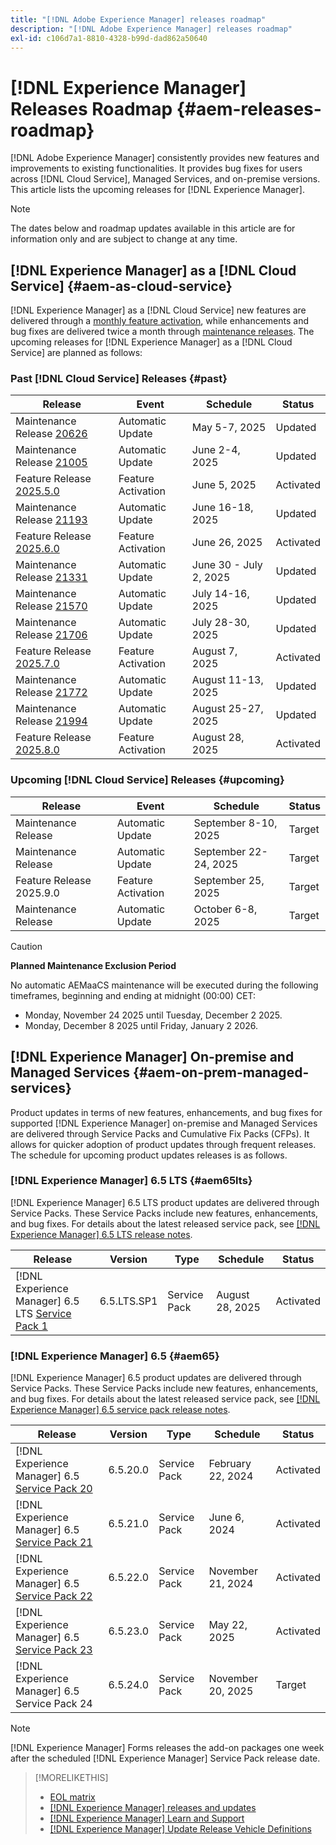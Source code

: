 ```yaml
---
title: "[!DNL Adobe Experience Manager] releases roadmap"
description: "[!DNL Adobe Experience Manager] releases roadmap"
exl-id: c106d7a1-8810-4328-b99d-dad862a50640
---
```


# [!DNL Experience Manager] Releases Roadmap {#aem-releases-roadmap}

[!DNL Adobe Experience Manager] consistently provides new features and improvements to existing functionalities. It provides bug fixes for users across [!DNL Cloud Service], Managed Services, and on-premise versions. This article lists the upcoming releases for [!DNL Experience Manager].

>[!NOTE]
>
>The dates below and roadmap updates available in this article are for information only and are subject to change at any time.

## [!DNL Experience Manager] as a [!DNL Cloud Service] {#aem-as-cloud-service}

[!DNL Experience Manager] as a [!DNL Cloud Service] new features are delivered through a [monthly feature activation](https://experienceleague.adobe.com/en/docs/experience-manager-cloud-service/content/release-notes/release-notes/release-notes-current), while enhancements and bug fixes are delivered twice a month through [maintenance releases](https://experienceleague.adobe.com/en/docs/experience-manager-cloud-service/content/release-notes/maintenance/latest).
The upcoming releases for [!DNL Experience Manager] as a [!DNL Cloud Service] are planned as follows:

### Past [!DNL Cloud Service] Releases {#past}

| Release |Event |Schedule |Status |
|---|---|---|---|
| Maintenance Release [20626](https://experienceleague.adobe.com/en/docs/experience-manager-cloud-service/content/release-notes/maintenance/2025/2025-5-0#20626)|Automatic Update|May 5-7, 2025|Updated|
| Maintenance Release [21005](https://experienceleague.adobe.com/en/docs/experience-manager-cloud-service/content/release-notes/maintenance/2025/2025-5-0#21005)|Automatic Update|June 2-4, 2025|Updated|
| Feature Release [2025.5.0](https://experienceleague.adobe.com/en/docs/experience-manager-cloud-service/content/release-notes/release-notes/2025/release-notes-2025-5-0) |Feature Activation|June 5, 2025 |Activated|
| Maintenance Release [21193](https://experienceleague.adobe.com/en/docs/experience-manager-cloud-service/content/release-notes/maintenance/2025/2025-6-0)|Automatic Update|June 16-18, 2025|Updated|
| Feature Release [2025.6.0](https://experienceleague.adobe.com/en/docs/experience-manager-cloud-service/content/release-notes/release-notes/2025/release-notes-2025-6-0) |Feature Activation|June 26, 2025 |Activated|
| Maintenance Release [21331](https://experienceleague.adobe.com/en/docs/experience-manager-cloud-service/content/release-notes/maintenance/2025/2025-7-0#21331)|Automatic Update|June 30 - July 2, 2025|Updated|
| Maintenance Release [21570](https://experienceleague.adobe.com/en/docs/experience-manager-cloud-service/content/release-notes/maintenance/2025/2025-7-0#21570)|Automatic Update|July 14-16, 2025|Updated|
| Maintenance Release [21706](https://experienceleague.adobe.com/en/docs/experience-manager-cloud-service/content/release-notes/maintenance/2025/2025-7-0#21706)|Automatic Update|July 28-30, 2025|Updated|
| Feature Release [2025.7.0](https://experienceleague.adobe.com/en/docs/experience-manager-cloud-service/content/release-notes/release-notes/2025/release-notes-2025-7-0) |Feature Activation|August 7, 2025 |Activated|
| Maintenance Release [21772](https://experienceleague.adobe.com/en/docs/experience-manager-cloud-service/content/release-notes/maintenance/2025/2025-8-0#21772)|Automatic Update|August 11-13, 2025|Updated|
| Maintenance Release [21994](https://experienceleague.adobe.com/en/docs/experience-manager-cloud-service/content/release-notes/maintenance/latest)|Automatic Update|August 25-27, 2025|Updated|
| Feature Release [2025.8.0](https://experienceleague.adobe.com/en/docs/experience-manager-cloud-service/content/release-notes/release-notes/release-notes-current) |Feature Activation|August 28, 2025 |Activated|

### Upcoming [!DNL Cloud Service] Releases {#upcoming}

| Release |Event |Schedule |Status |
|---|---|---|---|
| Maintenance Release|Automatic Update|September 8-10, 2025|Target|
| Maintenance Release|Automatic Update|September 22-24, 2025|Target|
| Feature Release 2025.9.0 |Feature Activation|September 25, 2025 |Target|
| Maintenance Release|Automatic Update|October 6-8, 2025|Target|

>[!CAUTION]
>
>**Planned Maintenance Exclusion Period**
>
> No automatic AEMaaCS maintenance will be executed during the following timeframes, beginning and ending at midnight (00:00) CET:
>
>* Monday, November 24 2025 until Tuesday, December 2 2025.
>* Monday, December 8 2025 until Friday, January 2 2026.

## [!DNL Experience Manager] On-premise and Managed Services {#aem-on-prem-managed-services}

Product updates in terms of new features, enhancements, and bug fixes for supported [!DNL Experience Manager] on-premise and Managed Services are delivered through Service Packs and Cumulative Fix Packs (CFPs). It allows for quicker adoption of product updates through frequent releases. The schedule for upcoming product updates releases is as follows.

### [!DNL Experience Manager] 6.5 LTS {#aem65lts}

[!DNL Experience Manager] 6.5 LTS product updates are delivered through Service Packs. These Service Packs include new features, enhancements, and bug fixes. For details about the latest released service pack, see [[!DNL Experience Manager] 6.5 LTS release notes](https://experienceleague.adobe.com/en/docs/experience-manager-65-lts/content/release-notes/release-notes).

| Release | Version | Type | Schedule | Status |
|---|---|---|---|---|
| [!DNL Experience Manager] 6.5 LTS [Service Pack 1](https://experienceleague.adobe.com/en/docs/experience-manager-65-lts/content/release-notes/release-notes) | 6.5.LTS.SP1 | Service Pack | August 28, 2025 | Activated |

### [!DNL Experience Manager] 6.5 {#aem65}

[!DNL Experience Manager] 6.5 product updates are delivered through Service Packs. These Service Packs include new features, enhancements, and bug fixes. For details about the latest released service pack, see [[!DNL Experience Manager] 6.5 service pack release notes](https://experienceleague.adobe.com/en/docs/experience-manager-65/content/release-notes/release-notes).

| Release | Version | Type | Schedule | Status |
|---|---|---|---|---|
| [!DNL Experience Manager] 6.5 [Service Pack 20](https://experienceleague.adobe.com/en/docs/experience-manager-65/content/release-notes/service-pack/6-5-20)|6.5.20.0 | Service Pack | February 22, 2024 | Activated |
| [!DNL Experience Manager] 6.5 [Service Pack 21](https://experienceleague.adobe.com/en/docs/experience-manager-65/content/release-notes/service-pack/6-5-21) |6.5.21.0 | Service Pack | June 6, 2024 | Activated |
| [!DNL Experience Manager] 6.5 [Service Pack 22](https://experienceleague.adobe.com/en/docs/experience-manager-65/content/release-notes/service-pack/6-5-22) |6.5.22.0 | Service Pack | November 21, 2024 | Activated |
| [!DNL Experience Manager] 6.5 [Service Pack 23](https://experienceleague.adobe.com/en/docs/experience-manager-65/content/release-notes/release-notes) |6.5.23.0 | Service Pack | May 22, 2025 | Activated |
| [!DNL Experience Manager] 6.5 Service Pack 24 |6.5.24.0 | Service Pack | November 20, 2025 | Target |

>[!NOTE]
>
>[!DNL Experience Manager] Forms releases the add-on packages one week after the scheduled [!DNL Experience Manager] Service Pack release date.

>[!MORELIKETHIS]
>
>* [EOL matrix](https://helpx.adobe.com/support/programs/eol-matrix.html)
>* [[!DNL Experience Manager] releases and updates](https://experienceleague.adobe.com/en/docs/experience-manager-release-information/aem-release-updates/aem-releases-updates)
>* [[!DNL Experience Manager] Learn and Support](https://experienceleague.adobe.com/en/docs/experience-manager-cloud-service)
>* [[!DNL Experience Manager] Update Release Vehicle Definitions](/help/using/update-release-vehicle-definitions.md)
